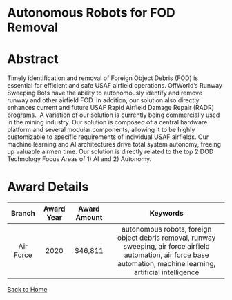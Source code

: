 
Autonomous Robots for FOD Removal
=================================

# Abstract


Timely identification and removal of Foreign Object Debris (FOD) is essential for efficient and safe USAF airfield operations. OffWorld’s Runway Sweeping Bots have the ability to autonomously identify and remove runway and other airfield FOD. In addition, our solution also directly enhances current and future USAF Rapid Airfield Damage Repair (RADR) programs.  A variation of our solution is currently being commercially used in the mining industry. Our solution is composed of a central hardware platform and several modular components, allowing it to be highly customizable to specific requirements of individual USAF airfields. Our machine learning and AI architectures drive total system autonomy, freeing up valuable airmen time. Our solution is directly related to the top 2 DOD Technology Focus Areas of 1) AI and 2) Autonomy.  

# Award Details

|Branch|Award Year|Award Amount|Keywords|
| :---: | :---: | :---: | :---: |
|Air Force|2020|$46,811|autonomous robots, foreign object debris removal, runway sweeping, air force airfield automation, air force base automation, machine learning, artificial intelligence|
  
  


[Back to Home](https://github.com/chrischow/dod_sbir_awards/Reports/DJ/#1755)